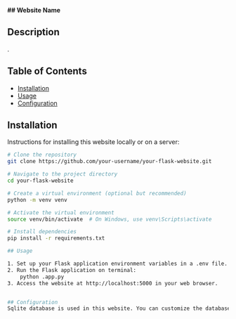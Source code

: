 **## Website Name**



## Description

.

## Table of Contents

- [Installation](#installation)
- [Usage](#usage)
- [Configuration](#configuration)

## Installation

Instructions for installing this website locally or on a server:

```bash
# Clone the repository
git clone https://github.com/your-username/your-flask-website.git

# Navigate to the project directory
cd your-flask-website

# Create a virtual environment (optional but recommended)
python -m venv venv

# Activate the virtual environment
source venv/bin/activate  # On Windows, use venv\Scripts\activate

# Install dependencies
pip install -r requirements.txt

## Usage

1. Set up your Flask application environment variables in a .env file.
2. Run the Flask application on terminal:
    python .app.py
3. Access the website at http://localhost:5000 in your web browser.


## Configuration
Sqlite database is used in this website. You can customize the database according to your requirement. But you have to set the DATABASE_URI environment variable to your preferred database URL
